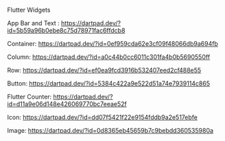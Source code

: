 Flutter Widgets

App Bar and Text : 
https://dartpad.dev/?id=5b59a96b0ebe8c75d78971fac6ffdcb8

Container: 
https://dartpad.dev/?id=0ef959cda62e3cf09f48066db9a694fb

Column:
https://dartpad.dev/?id=a0c44b0cc6011c301fa4b0b5690550ff

Row: 
https://dartpad.dev/?id=ef0ea9fcd3916b532407eed2cf488e55

Button:
https://dartpad.dev/?id=5384c422a9e522d51a74e7939114c865

Flutter Counter: 
https://dartpad.dev/?id=d11a9e06d148e426069770bc7eeae52f

Icon:
https://dartpad.dev/?id=dd07f5421f22e9154fddb9a2e517ebfe

Image:
https://dartpad.dev/?id=0d8365eb45659b7c9bebdd360535980a
